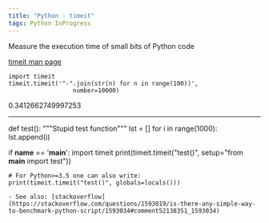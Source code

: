 ```yaml
---
title: "Python - timeit"
tags: Python InProgress
---
```




Measure the execution time of small bits of Python code

[timeit man page](https://docs.python.org/3.9/library/timeit.html)


```
import timeit
timeit.timeit('"-".join(str(n) for n in range(100))',
                  number=10000)
```
0.3412662749997253

---

def test():
    """Stupid test function"""
    lst = []
    for i in range(1000):
        lst.append(i)

if __name__ == '__main__':
    import timeit
    print(timeit.timeit("test()", setup="from __main__ import test"))

    # For Python>=3.5 one can also write:
    print(timeit.timeit("test()", globals=locals()))

    - See also: [stackoverflow](https://stackoverflow.com/questions/1593019/is-there-any-simple-way-to-benchmark-python-script/1593034#comment52138351_1593034)
